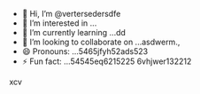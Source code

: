- 👋 Hi, I’m @vertersedersdfe
- 👀 I’m interested in ...
- 🌱 I’m currently learning ...dd
- 💞️ I’m looking to collaborate on ...asdwerm.,
- 😄 Pronouns: ...5465jfyh52ads523
- ⚡ Fun fact: ...54545eq6215225
6vhjwer132212
<!---vbmsdft5
verterseder/verterseder is a ✨ special566 ✨ rep12ository because its `README.md` (this file) appears on your GitHub profile.
You can click the Preview link to take a look at your changes.5151456
--->
xcv
